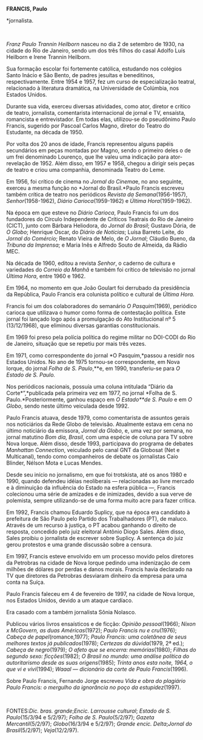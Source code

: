**FRANCIS, Paulo**

\*jornalista.

 

*Franz Paulo Trannin Heilborn* nasceu no dia 2 de setembro de 1930, na
cidade do Rio de Janeiro, sendo um dos três filhos do casal Adolfo Luís
Heilborn e Irene Trannin Heilborn.

Sua formação escolar foi fortemente católica, estudando nos colégios
Santo Inácio e São Bento, de padres jesuítas e beneditinos,
respectivamente. Entre 1954 e 1957, fez um curso de especialização
teatral, relacionado à literatura dramática, na Universidade de
Colúmbia, nos Estados Unidos.

Durante sua vida, exerceu diversas atividades, como ator, diretor e
crítico de teatro, jornalista, comentarista internacional de jornal e
TV, ensaísta, romancista e entrevistador. Em todas elas, utilizou-se do
pseudônimo Paulo Francis, sugerido por Pascoal Carlos Magno, diretor do
Teatro do Estudante, na década de 1950.

Por volta dos 20 anos de idade, Francis representou alguns papéis
secundários em peças montadas por Magno, sendo o primeiro deles o de um
frei denominado Lourenço, que lhe valeu uma indicação para
ator-revelação de 1952. Além disso, em 1957 e 1958, chegou a dirigir
seis peças de teatro e criou uma companhia, denominada Teatro do Leme.

Em 1956, foi crítico de cinema no *Jornal do Cinema*e, no ano seguinte,
exerceu a mesma função no *Jornal do Brasil.*Paulo Francis escreveu
também crítica de teatro nos periódicos *Revista da Semana*(1956-1957),
*Senhor*(1958-1962), *Diário Carioca*(1959-1962) e *Última
Hora*(1959-1962).

Na época em que esteve no *Diário Carioca*, Paulo Francis foi um dos
fundadores do Círculo Independente de Críticos Teatrais do Rio de
Janeiro (CICT), junto com Bárbara Heliodora, do *Jornal do Brasil*;
Gustavo Dória, de *O Globo*; Henrique Oscar, do *Diário de Notícias*;
Luísa Barreto Leite, do *Jornal do Comércio*; Renato Vieira de Melo, de
*O Jornal*; Cláudio Bueno, da *Tribuna da Imprensa*; e Maria Inês e
Alfredo Souto de Almeida, da Rádio MEC.

Na década de 1960, editou a revista *Senhor*, o caderno de cultura e
variedades do *Correio da Manhã* e também foi crítico de televisão no
jornal *Última Hora*, entre 1960 e 1962.

Em 1964, no momento em que João Goulart foi derrubado da presidência da
República, Paulo Francis era colunista político e cultural de *Última
Hora.*

Francis foi um dos colaboradores do semanário *O Pasquim*(1969),
periódico carioca que utilizava o humor como forma de contestação
política. Este jornal foi lançado logo após a promulgação do Ato
Institucional nº 5 (13/12/1968), que eliminou diversas garantias
constitucionais.

Em 1969 foi preso pela polícia política do regime militar no DOI-CODI do
Rio de Janeiro, situação que se repetiu por mais três vezes.

Em 1971, como correspondente do jornal *O Pasquim,*passou a residir nos
Estados Unidos. No ano de 1975 tornou-se correspondente, em Nova Iorque,
do jornal *Folha de S. Paulo*,**e, em 1990, transferiu-se para *O Estado
de S. Paulo.*

Nos periódicos nacionais, possuía uma coluna intitulada “Diário da
Corte*”,*publicada pela primeira vez em 1977, no jornal *Folha de S.
Paulo.*Posteriormente, ganhou espaço em *O* *Estado**de S. Paulo* e em
*O Globo*, sendo neste último veiculada desde 1992.

Paulo Francis atuava, desde 1979, como comentarista de assuntos gerais
nos noticiários da Rede Globo de televisão. Atualmente estava em cena no
último noticiário da emissora, *Jornal da Globo*, e, uma vez por semana,
no jornal matutino *Bom dia, Brasil*, com uma espécie de coluna para TV
sobre Nova Iorque. Além disso, desde 1993, participava do programa de
debates *Manhattan Connection*, veiculado pelo canal GNT da Globosat
(Net e Multicanal), tendo como companheiros de debate os jornalistas
Caio Blinder, Nélson Mota e Lucas Mendes.

Desde seu início no jornalismo, em que foi trotskista, até os anos 1980
e 1990, quando defendeu idéias neoliberais — relacionadas ao livre
mercado e à diminuição da influência do Estado na esfera pública —,
Francis colecionou uma série de amizades e de inimizades, devido a sua
verve de polemista, sempre utilizando-se de uma forma muito acre para
fazer crítica.

Em 1992, Francis chamou Eduardo Suplicy, que na época era candidato à
prefeitura de São Paulo pelo Partido dos Trabalhadores (PT), de maluco.
Através de um recurso à justiça, o PT acabou ganhando o direito de
resposta, concedido pelo juiz eleitoral Antônio Diogo Sales. Além disso,
Sales proibiu o jornalista de escrever sobre Suplicy. A sentença do juiz
gerou protestos e uma grande discussão sobre a censura.

Em 1997, Francis esteve envolvido em um processo movido pelos diretores
da Petrobras na cidade de Nova Iorque pedindo uma indenização de cem
milhões de dólares por perdas e danos morais. Francis havia declarado na
TV que diretores da Petrobras desviaram dinheiro da empresa para uma
conta na Suíça.

Paulo Francis faleceu em 4 de fevereiro de 1997, na cidade de Nova
Iorque, nos Estados Unidos, devido a um ataque cardíaco.

Era casado com a também jornalista Sônia Nolasco.

Publicou vários livros ensaísticos e de ficção: *Opinião pessoal*(1966);
*Nixon x McGovern, as duas Américas*(1972); *Paulo Francis nu e
cru*(1976); *Cabeça de papel*(romance,1977); *Paulo Francis: uma
coletânea de seus melhores textos já publicados*(1978); *Certezas da
dúvida*(1979, 2ª ed.); *Cabeça de negro*(1979); *O afeto que se encerra:
memórias*(1980); *Filhas do segundo sexo: ficções*(1982); *O Brasil no
mundo: uma análise política do autoritarismo desde as suas
origens*(1985); *Trinta anos esta noite, 1964, o que vi e vivi*(1994);
*Waaal — dicionário da corte de Paulo Francis*(1996).

Sobre Paulo Francis, Fernando Jorge escreveu *Vida e obra do plagiário
Paulo Francis: o mergulho da ignorância no poço da estupidez*(1997).

 

FONTES:*Dic. bras. grande*;*Encic. Larrousse cultural*; *Estado de S.
Paulo*(15/3/94 e 5/2/97); *Folha de S. Paulo*(5/2/97); *Gazeta
Mercantil*(5/2/97); *Globo*(16/3/94 e 5/2/97); *Grande encic.
Delta*;*Jornal do Brasil*(5/2/97); *Veja*(12/2/97).

 
